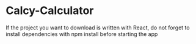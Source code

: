 # Calcy-Calculator

If the project you want to download is written with React, do not forget to install dependencies with npm install before starting the app
